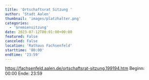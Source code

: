 ```yaml
---
title: 'Ortschaftsrat Sitzung '
author: 'Stadt Aalen'
thumbnail: 'images/platzhalter.png'
categories:
  - 'Gremiensitzung'
date: 2023-07-12T00:01:00+00:00
featured: False
canceled: False
location: 'Rathaus Fachsenfeld'
starttime: '00:00'
endtime: '23:59'
---
```

https://fachsenfeld.aalen.de/ortschaftsrat-sitzung.199194.htm
Beginn: 00:00
 Ende: 23:59